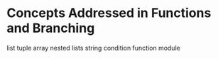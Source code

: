 # Concepts Addressed in Functions and Branching
list
tuple 
array
nested lists
string 
condition
function 
module
